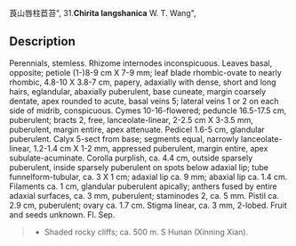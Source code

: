 莨山唇柱苣苔",
31.**Chirita langshanica** W. T. Wang",

## Description
Perennials, stemless. Rhizome internodes inconspicuous. Leaves basal, opposite; petiole (1-)8-9 cm X 7-9 mm; leaf blade rhombic-ovate to nearly rhombic, 4.8-10 X 3.8-7 cm, papery, adaxially with dense, short and long hairs, eglandular, abaxially puberulent, base cuneate, margin coarsely dentate, apex rounded to acute, basal veins 5; lateral veins 1 or 2 on each side of midrib, conspicuous. Cymes 10-16-flowered; peduncle 16.5-17.5 cm, puberulent; bracts 2, free, lanceolate-linear, 2-2.5 cm X 3-3.5 mm, puberulent, margin entire, apex attenuate. Pedicel 1.6-5 cm, glandular puberulent. Calyx 5-sect from base; segments equal, narrowly lanceolate-linear, 1.2-1.4 cm X 1-2 mm, appressed puberulent, margin entire, apex subulate-acuminate. Corolla purplish, ca. 4.4 cm, outside sparsely puberulent, inside sparsely puberulent on spots below adaxial lip; tube funnelform-tubular, ca. 3 X 1 cm; adaxial lip ca. 9 mm; abaxial lip ca. 1.4 cm. Filaments ca. 1 cm, glandular puberulent apically; anthers fused by entire adaxial surfaces, ca. 3 mm, puberulent; staminodes 2, ca. 5 mm. Pistil ca. 2.9 cm, puberulent; ovary ca. 1.7 cm. Stigma linear, ca. 3 mm, 2-lobed. Fruit and seeds unknown. Fl. Sep.

> * Shaded rocky cliffs; ca. 500 m. S Hunan (Xinning Xian).
